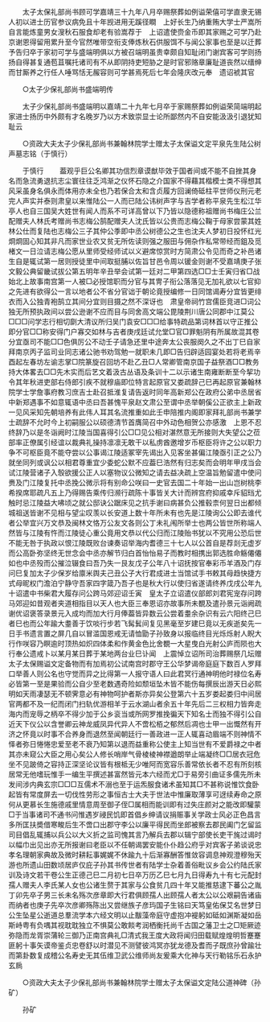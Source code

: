 <!-- { "loadSidebar": true } -->
　　太子太保礼部尚书顾可学嘉靖三十九年八月卒赐祭葬如例谥荣僖可学直隶无锡人初以进士历官参议病免且十年觊进用无蹊径瞷　上好长生乃纳重贿大学士严嵩所自言能炼童男女溲秋石服食却老有验嵩荐于　上诏遣使赍金币即其家赐之可学乃赴京谢恩得留用累升至今官然唯带空衔支俸炼秋石供服饵不与闻公家事也至是以迁葬予告归卒于家初可学与盛端明俱以方被召端明虽贵幸颇自知耻闭门谢宾客可学则扬扬自得甚复通苞苴嘱托诸司有不从即阴持吏短胁之是时官邪赂章廉耻道丧然以缙绅而甘厮养之行任人唾骂恬无赧容则可学甚焉死后七年会隆庆改元奉　遗诏裭其官 

　　○太子少保礼部尚书盛端明传 

　　太子少保礼部尚书盛端明以嘉靖二十九年七月卒于家赐祭葬如例谥荣简端明起家进士扬历中外颇有才名晚岁乃以方术致崇显士论所鄙然内不自安能汲汲引退犹知耻云 

　　○资政大夫太子少保礼部尚书兼翰林院学士赠太子太保谥文定平泉先生陆公树声墓志铭（于慎行） 

　　于慎行 
　　葢观乎巨公名卿其功信烈章谟猷毕效于国者间或不能不自挫其身名而急流勇退抗志尘寰往往乏鸿渐之仪怀石隐之介国家不得藉其楷模士类不得想其风采虽身名俱永而体用亦未全也乃若保合太和含贞履方回澜倚砥柱平世师仪刑元老完人声实并泰则肃皇以来惟陆公一人而已陆公讳树声字与吉学者称平泉先生松江华亭人也自三国吴大姓世有闻人而系不可详高曾以下乃皆以隐德称祖赠尚书梅庄公兰配赠夫人林氏考赠尚书志梅公鹄配赠夫人沈氏皆以公贵而志梅公鞠于母家尝蒙其姓林公仕而复陆也志梅公三子其仲公季即中丞公树德公之生也沈夫人梦初日投怀红光烱烱固心知其非凡而家世业农又贫无所佐读则强之服田与佣杂作私常带经而鉏及觅楮文一日泣请志梅公愿从里师受经师试以义避席惊赏时方简肃公令见而奇之补邑诸生自是辄试第一居则授徒里中间取挺脯以佐旨甘邑令周以锾金则谢不受嘉靖庚子张文毅公典留畿试拔公第五明年辛丑举会试第一廷对二甲第四选□□士壬寅归省□战始北上故事南宫第一人被□必授馆职而分官与其冑子衔公落落见无加礼欲以七官抑之先进有欲得公一言以地者公不省分官诎于朝论竟授编修一日同馆谒寿分宜皆更绯衣而入公独青袍鹄立其间分宜则目摄之然不深讶也　肃皇帝祠竹宫儒臣竞进□词公独无所预执政间以尝公逊谢不应而目与同舍高文端公毘陵荆川唐公同郡中江莫公□□□问学志行相切劘大清议所归吴门袁安□□□给事特疏品第词林首以守正推公即分官□□称安得门户寡交如林与吉者庚戌廷试允堂□官□罪魁阴有所属故混其卷分宜亟司不能□□色俱厉公不动壬子请急还里中途奔太公丧服阕久之不出丁巳自家拜南京丙子监司业同志诸公驰书劝驾勉一就职未几即□告归辟适园宴处若将老焉辛酉起左春坊左谕志掌□院篆旋召回坊不赴乙丑□人常卿管南京国子益祭酒□□教务持大体畧去□□先木实而后艺文着汲古丛语及条训十二以示诸生南雍断断至今挈功令其年秋进吏部右侍郎引疾不就穆庙即位特言起原官又娄疏辞己巳再起原官兼翰林院学士学詹事府教习庶吉士赴召抵淮复请告返时同年高新郑公在政府公弟中丞居省中新郑遇事不如意辄语中丞曰吾甚愧平泉赵文肃公至谓中丞举朝傒公正欲主上新政一见风采知先朝培养有此伟人耳其名流推重如此壬申陪推内阁即家拜礼部尚书兼学士疏辞不允时今上初嗣服公以硕德清节首膺简召中外动色相贺公亦感激　上恩不忍终辞乃以是冬诣阙时江陵当国喜得引公□□见公相对湛然意无所接则大失望公之莅部率正僚属引经谊以裁典礼操持凛凛无敢干以私虏酋邀增岁币枢臣将许之公以职力争不可枢臣竟不能夺尝以公事谒江陵适冢宰先谒出入见客坐甚偏江陵亟引正之公乃就坐同列或讽公以相君尊重宜少委蛇公默不应葢巳浩然有归志矣而会明年甲戌当会试江陵营诸子入彀欲援公正人以塞物议公微知之请去益决疏上空温旨勉留遣中使问赉及门江陵复托中丞挽公微示将有别命公咲曰一史官去国二十年始一出山岂树桃李希揆席耶疏凡五上乃得赐告乘传归濒行疏陈十事皆关大计而辨宫府抑戚幸斥貂珰尤触时忌江陵益大咈顷之就公邸诀公踞床见之抗手谢曰病甚负公推毂柰何翌日出都倾城祖送皆谢不见相与望尘叹羡以长安道上数十年所未有也先是江陵询公公即去谁代者公举宜兴万文恭及闽林文恪万公友文各则公丁未礼闱所举士也两公皆世所称端人然皆与江陵有忤而江陵徒心重公竟用文恭以代公归而江陵贻书犹以不究用公恐后世不能无咎于执政以恨江陵既败台谏奏诏举海内耆德三十七人以公首自是荐剡无虚岁而公高卧弥坚终无世念会中丞亦解节归白首怡怡易子而教时相携出郭选胜命觞僊僊如也中丞殁而公摧泣辍食曰吾乃失一艮友戊子公年八十诏抚按官奉彩币羊酒及门存问巳复加太子少保岁给廪米舆夫己丑公子大行君成进士当馆试手书敕其母趋快捷方式母昵权门澹泊宁静守吾家四字箴乃吾子也是秋大行以使归省遂请终养戊戌公年九十诏遣中书柴君大履存问公跨马郊迎诏壬寅　皇太子立诏遣仪部郎刘君宪宠存问跨马郊迎如昔观者夹道相指目以天人也大臣三奉恩诏亦故事所未覩及遣孙景元诣阙疏谢优诏褒答录景元入成均而加大行月俸葢皆异数云公尝着耋余杂识有云六阳终己巳者巳也而公年踰大耋善于饮啖行步若飞髯鬂间复见黑毫至岁建巳竟以无疾逝矣先一日手书遗言置之屏几自以冒滥国恩戒无请恤勖子孙致身以报临终目光烁烁射人睨大行作咲容乃瞑逾时顶热如炽四体柔和作黄金色比舍覩一大星曳白光射公庐而陨也大行奉公遗戒卜以某月某日葬于某地两台业巳讣闻　上震悼立诏所司治葬赐祭几坛赠太子太保赐谥文定备物而有加焉初公试南宫时郡守王公华梦谒帝庭庭下数百人罗拜口举善人则公名也守觉而异之比得第一人报守语人曰此君冥行通神明他时禄位名寿必皆第一至是果验而公自少至老数遇奇险如颓垣坠木皆不能伤每撰辰出游天日必熙明如天雨凄瑟无不顿霁意必有神物呵护者斯亦异矣公登第六十五岁娄起娄归中间居官两都不及一纪而闭门扫轨优游相羊于云水湖山者余五十年先后二三权相力皆奔走海内而宠辱之柄卒不得少加于公乡衮当或所网罗推挽徧天下知名士而独不得引公自近天下仪公以含誉卿云神龙威凤异代异人不啻松栢之郁然后凋也士甲一出慨然有开济之怀竟以时事不合养身而退然至闻朝廷行一善政进一正人辄喜动眉端不则神情不怿者弥日惓惓忠爱至老不衰乃知第以退而益重称公使主上知当世有不爱爵禄之中者其亦未窥公大臣之用心矣公人修长哨岸气骨棱棱神襟遒朗举止端凝终□□居衣冠危坐不见跛倚之容持正深坚论议皆有根柢无少唯阿而宽容乐善常依长者不忍有所刻核居常无他嗜玩惟手一编生平撰述甚富然皆元本六经而尤□于易旁引曲证多儒先所未发间涉内典玄宗□□□互儒术不溺也至于运炁服食诸术虽知其□不甚称说惟饮食卧起皆有常度屏去一切伐性劳形之事恒古士大夫于世法中惟廉取薄享可迓续寿命之原何从更慕长生施德戚里情意周至御子侄□属相而能训即有过失庄颜对之能改即驩蒙□于当事诸司不通书问惟遇岁祲民饥即首倡乡绅请议捐赈事关学政士风必正色昌言多所匡扶奬借寒畯后生不啻口出郡守李公以廉平得民而坐郎被察去郡民阖门乞留监司目倡乱辄捕以兵公以大义折之监司愧其言乃解兵去郡以辑宁部使长吏干旄过谒时以幅巾出见出亦无所报谢曰老臣以不任朝谒罢安能仆仆趋公府乎对宾客子弟谈说忠孝名理朝家典故及微时耕耘事娓娓不休踰九十后渐寡酬答惟敛容调息神观澄穆殆天游也所遗山田数顷居庐仅庇子孙其书传世者有陆学士杂着善俗毗议乡会公约陆氏家训及诗文若干卷公生正德己巳二月初七日卒万历乙巳七月九日得寿九十有七元配封孺人赠夫人李氏某人女也公诸生赘于其家与公食贫几四十年又能推慈逮下蕃公之胤丁卯先卒子男三长未名殇次彦章即大行君俱顾孺人出顾孺人者太公以公艰嗣告诸庙而纳者也庚子先卒次彦卿殇陈出又尝继族子彦玙国子生铭曰天笃皇佑保艾名世梦日公生坠星公逝道总羣流学本六经文明以止黻藻帝庭守虚抱冲褆躬如砥如渊斯凝如岳斯峙粤有负喁其视耽耽独立不惧莫公敢餤考润栖衡托尚千古国之藩卫士之□矩厥迹弥隐而龙胥崇蒲轮三御乃正南宫典礼□清式我王度大政将闻归田载赋煌煌明哲蹇蹇匪躬十事矢谟帝鉴贞忠卷舒以时潜见不测譬彼鸿冥亦犹龙德及耆而子既庶孙曾踰壮而第卦数复成稽公名寿史无其伍维卫武公维师尚友爰乘大化神与天行勒铭乐石永护玄扄 

　　○资政大夫太子少保礼部尚书兼翰林院学士赠太子太保谥文定陆公道神碑（孙矿） 

　　孙矿 

